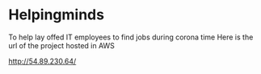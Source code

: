 # Helpingminds
To help lay offed  IT employees to find jobs during corona time
Here is the url of the project hosted in AWS

http://54.89.230.64/